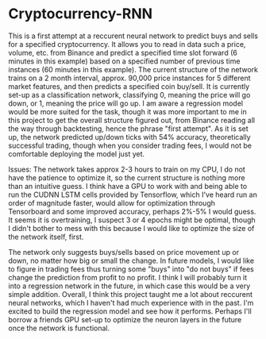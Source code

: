 # Cryptocurrency-RNN

This is a first attempt at a reccurent neural network to predict buys and sells for a specified cryptocurrency. It allows you to read in data such a price, volume, etc. from Binance and predict a specified time slot forward (6 minutes in this example) based on a specified number of previous time instances (60 minutes in this example). The current structure of the network trains on a 2 month interval, approx. 90,000 price instances for 5 different market features, and then predicts a specified coin buy/sell. It is currently set-up as a classification network, classifying 0, meaning the price will go down, or 1, meaning the price will go up. I am aware a regression model would be more suited for the task, though it was more important to me in this project to get the overall structure figured out, from Binance reading all the way through backtesting, hence the phrase "first attempt". As it is set up, the network predicted up/down ticks with 54% accuracy, theoretically successful trading, though when you consider trading fees, I would not be comfortable deploying the model just yet.

Issues: The network takes approx 2-3 hours to train on my CPU, I do not have the patience to optimize it, so the current structure is nothing more than an intuitive guess. I think have a GPU to work with and being able to run the CUDNN LSTM cells provided by Tensorflow, which I've heard run an order of magnitude faster, would allow for optimization through Tensorboard and some improved accuracy, perhaps 2%-5% I would guess. It seems it is overtraining, I suspect 3 or 4 epochs might be optimal, though I didn't bother to mess with this because I would like to optimize the size of the network itself, first.

The network only suggests buys/sells based on price movement up or down, no matter how big or small the change. In future models, I would like to figure in trading fees thus turning some "buys" into "do not buys" if fees change the prediction from profit to no profit. I think I will probably turn it into a regression network in the future, in which case this would be a very simple addition.
Overall, I think this project taught me a lot about reccurent neural networks, which I haven't had much experience with in the past. I'm excited to build the regression model and see how it performs. Perhaps I'll borrow a friends GPU set-up to optimize the neuron layers in the future once the network is functional.
